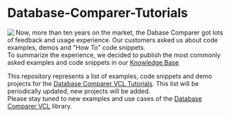 # Database-Comparer-Tutorials

<img align="left" src="https://www.clevercomponents.com/images/DbcTutorials-2.jpg"/>

Now, more than ten years on the market, the Dabase Comparer got lots of feedback and usage experience. Our customers asked us about code examples, demos and "How To" code snippets.   
To summarize the experience, we decided to publish the most commonly asked examples and code snippets in our [Knowledge Base](https://www.clevercomponents.com/portal/KB/c1/all-articles.aspx)

This repository represents a list of examples, code snippets and demo projects for the [Database Comparer VCL Tutorials](https://www.clevercomponents.com/portal/kb/c11/database-comparer-vcl.aspx). This list will be periodically updated, new projects will be added.   
Please stay tuned to new examples and use cases of the [Database Comparer VCL](https://www.clevercomponents.com/products/dbcvcl/) library.
